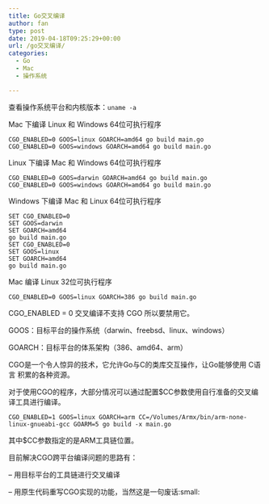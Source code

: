 ```yaml
---
title: Go交叉编译
author: fan
type: post
date: 2019-04-18T09:25:29+00:00
url: /go交叉编译/
categories:
  - Go
  - Mac
  - 操作系统

---
```

查看操作系统平台和内核版本：`uname -a`
  
Mac 下编译 Linux 和 Windows 64位可执行程序

<pre><code class="language-shell line-numbers">CGO_ENABLED=0 GOOS=linux GOARCH=amd64 go build main.go
CGO_ENABLED=0 GOOS=windows GOARCH=amd64 go build main.go
</code></pre>

Linux 下编译 Mac 和 Windows 64位可执行程序

<pre><code class="language-shell line-numbers">CGO_ENABLED=0 GOOS=darwin GOARCH=amd64 go build main.go
CGO_ENABLED=0 GOOS=windows GOARCH=amd64 go build main.go
</code></pre>

Windows 下编译 Mac 和 Linux 64位可执行程序

<pre><code class="language-shell line-numbers">SET CGO_ENABLED=0
SET GOOS=darwin
SET GOARCH=amd64
go build main.go
SET CGO_ENABLED=0
SET GOOS=linux
SET GOARCH=amd64
go build main.go
</code></pre>

Mac 编译 Linux 32位可执行程序

<pre><code class="language-shell line-numbers">CGO_ENABLED=0 GOOS=linux GOARCH=386 go build main.go
</code></pre>

CGO_ENABLED = 0 交叉编译不支持 CGO 所以要禁用它。
  
GOOS：目标平台的操作系统（darwin、freebsd、linux、windows）
  
GOARCH：目标平台的体系架构（386、amd64、arm）
  
CGO是一个令人惊异的技术，它允许Go与C的类库交互操作，让Go能够使用 C语言 积累的各种资源。
  
对于使用CGO的程序，大部分情况可以通过配置$CC参数使用自行准备的交叉编译工具进行编译。

<pre><code class="language-shell line-numbers">CGO_ENABLED=1 GOOS=linux GOARCH=arm CC=/Volumes/Armx/bin/arm-none-linux-gnueabi-gcc GOARM=5 go build -x main.go
</code></pre>

其中$CC参数指定的是ARM工具链位置。
  
目前解决CGO跨平台编译问题的思路有：
  
&#8211; 用目标平台的工具链进行交叉编译
  
&#8211; 用原生代码重写CGO实现的功能，当然这是一句废话:small: